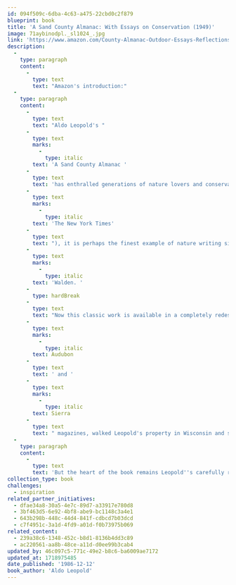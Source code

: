 ```yaml
---
id: 094f509c-6dba-4c63-a475-22cbd0c2f879
blueprint: book
title: 'A Sand County Almanac: With Essays on Conservation (1949)'
image: 71aybinodpl._sl1024_.jpg
link: 'https://www.amazon.com/County-Almanac-Outdoor-Essays-Reflections/dp/0345345053/ref=sr_1_1?adgrpid=1331509151015665&dib=eyJ2IjoiMSJ9.tIqeqFERp17Y22rL7ODCyBi70H7MplsBpg7xuYi8IxMQnTuB_OL627Ytd4BEuXZStaQf-zDbTWZzKVbB46UQVg.201X_Ip93qSJCPHBiqZT_27hSA7ga4rN1PhjdHCA1OE&dib_tag=se&hvadid=83219393874437&hvbmt=be&hvdev=c&hvlocphy=103662&hvnetw=o&hvqmt=e&hvtargid=kwd-83219677578478%3Aloc-190&hydadcr=3328_10810794&keywords=sand+county+almanac+with+essays+on+conservation+from+round+river&qid=1712505322&sr=8-1'
description:
  -
    type: paragraph
    content:
      -
        type: text
        text: "Amazon's introduction:"
  -
    type: paragraph
    content:
      -
        type: text
        text: "Aldo Leopold's "
      -
        type: text
        marks:
          -
            type: italic
        text: 'A Sand County Almanac '
      -
        type: text
        text: 'has enthralled generations of nature lovers and conservationists and is indeed revered by everyone seriously interested in protecting the natural world. Hailed for prose that is "full of beauty and vigor and bite" ('
      -
        type: text
        marks:
          -
            type: italic
        text: 'The New York Times'
      -
        type: text
        text: "), it is perhaps the finest example of nature writing since Thoreau's "
      -
        type: text
        marks:
          -
            type: italic
        text: 'Walden. '
      -
        type: hardBreak
      -
        type: text
        text: "Now this classic work is available in a completely redesigned and lavishly illustrated gift edition, featuring over one hundred beautiful full-color pictures by Michael Sewell, one of the country's leading nature photographers. Sewell, whose work has graced the pages of "
      -
        type: text
        marks:
          -
            type: italic
        text: Audubon
      -
        type: text
        text: ' and '
      -
        type: text
        marks:
          -
            type: italic
        text: Sierra
      -
        type: text
        text: " magazines, walked Leopold's property in Wisconsin and shot these photographs specifically for this edition, allowing readers to see Sand County as Leopold saw it. The resulting layout is spectacular. "
  -
    type: paragraph
    content:
      -
        type: text
        text: 'But the heart of the book remains Leopold''s carefully rendered observations of nature. Here we follow Leopold throughout the year, from January to December, as he walks about the rural Wisconsin landscape, watching a woodcock dance skyward in golden afternoon light, or spying a rough-legged hawk dropping like a feathered bomb on its prey. And perhaps most important are Leopold''s trenchant comments throughout the book on our abuse of the land and on what we must do to preserve this invaluable treasure. This edition also includes two of Leopold''s most eloquent essays on conservation, "The Land Ethic" and "Marshland Elegy." '
collection_type: book
challenges:
  - inspiration
related_partner_initiatives:
  - dfae34a8-30a5-4e7c-89d7-a33917e780d8
  - 3bf463d5-6e92-4bf8-abe9-bc1148c3a4e1
  - 643b298b-448c-44d4-841f-cdbcd7b03dcd
  - c7f4951c-3a1d-4fd9-a01d-f0b73975b069
related_content:
  - 239a38c6-1348-452c-b8d1-8136b4dd3c89
  - ac220561-aa8b-48ce-a11d-d0ee99b3cab4
updated_by: 46c097c5-771c-49e2-b8c6-ba6009ae7172
updated_at: 1718975485
date_published: '1986-12-12'
book_author: 'Aldo Leopold'
---
```

